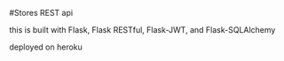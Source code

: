 #Stores REST api

this is built with Flask, Flask RESTful, Flask-JWT, and Flask-SQLAlchemy

deployed on heroku